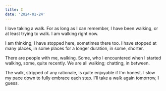 ```yaml
---
title: I
date: '2024-01-24'
---
```


I love taking a walk.
For as long as I can remember,
I have been walking,
or at least trying to walk.
I am walking right now.

I am thinking;
I have stopped here,
sometimes there too.
I have stopped at many places,
in some places for a
longer duration, in some, shorter.

There are people with me, walking.
Some, who I encountered
when I started walking,
some, quite recently.
We are all walking;
chatting, in between.

The walk, stripped of any rationale,
is quite enjoyable if I'm honest.
I slow my pace down to
fully embrace each step.
I'll take a walk again tomorrow,
I guess.
